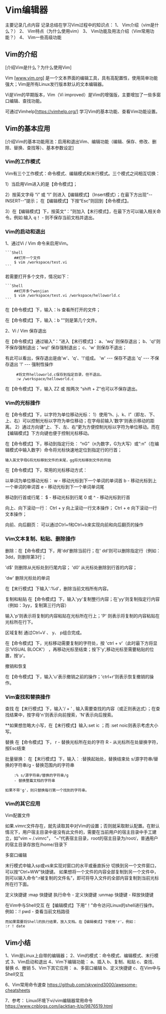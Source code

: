 # Vim编辑器 #

主要记录几点内容
记录总结在学习Vim过程中的知识点：
1、 Vim介绍（vim是什么？）
2、 Vim特点（为什么使用vim）
3、 Vim功能及用法介绍（Vim常用功能？）
4、 Vim一些高级功能

## Vim的介绍

[介绍Vim是什么？为什么使用Vim]

Vim [www.vim.org] 是一个文本界面的编辑工具，具有高配置性，使用简单功能强大；Vim是所有Linux发行版本默认的文本编辑器。

Vi是Vim的早期版本，Vim（Vi improved）是Vim的增强版，主要增加了一些多窗口编辑、查找功能。

可通过Vimhelp[https://vimhelp.org/] 学习Vim的基本功能、查看Vim功能设置。

## Vim的基本应用

[介绍Vim的基本功能用法：启用和退出Vim、编辑功能（编辑、保存、修改、删除、替换、查找等）、基本参数设定]

### Vim的工作模式

Vim有三个工作模式：命令模式、编辑模式和末行模式。三个模式之间相互切换：

1）当启用Vim进入的是【命令模式】；

2）按英文字母 “i” 或 “I” 则进入【编辑模式】（Insert模式）；在最下方出现“--INSERT--”提示；
在【编辑模式】下按“Esc”则回到【命令模式】。

3）在【编辑模式】下，按英文“：”则加入【末行模式】，在最下方可以输入相关命令。例如:输入 q！ - 则不保存当前文档并退出。

### Vim的启动和退出

1、通过Vi / Vim 命令来启用Vim。

    ```Shell
        ##打开一个文件
        $ vim /workspace/test.vi
    ```
若需要打开多个文件，情况如下：

~~~shell
```Shell 
    ##打开多个wenjian
    $ vim /workspace/test.vi /workspace/helloworld.c
```
~~~
在【命令模式】下，输入：ls 查看所打开的文件；

在【命令模式】下，输入：b <num>   "<num>"则是第几个文件。

2、Vi / Vim 保存退出

在【命令模式】通过输入“：”进入【末行模式】：
    a、'wq' 则保存退出；
    b、'q!'则不保存强制退出；'wq!' 保存强制退出；
    c、'w' 则保存不退出；

有此可以看出，保存退出是由'w'、'q'、'!'组成。
    'w' --- 保存不退出
    'q' --- 不保存退出
    '!' --- 强制性操作

   ```Shell
        #将文件helloworld.c保存到指定目录，但不退出。
        :w /workspace/helloworld.c
   ```

   在【命令模式】下，输入 ZZ 或 按两次 “shift + Z”也可以不保存退出。

### Vim的光标操作

在【命令模式】下，以字符为单位移动光标：
    1）使用“h、j、k、l”（即左、下、上、右）可以控制光标以字符为单位移动；在字母前输入‘数字’则表示移动的距离。
    2）通过方向键”上、下、左、右“更为方便控制光标以字符为单位移动。而在【编辑模式】下方向键也便于控制光标移动。

在【命令模式】下，移动到指定行处：
    “nG”（n为数字，G为大写）或“:n”（在编辑模式中输入数字）命令将光标快速地定位到指定行的行首；

    输入英文字母G将光标移到文件的末尾，gg将光标移到文件的开始

在【命令模式】下，常用的光标移动方式：

以单词为单位移动光标：
    w - 移动光标到下一个单词的单词首
    b - 移动光标到上一个单词的单词首
    e - 移动光标到下一个单词单词尾

移动到行首或行尾：
    $      - 移动光标到行尾
    0 或 ^  - 移动光标到行首

向上、向下滚动一行：
    Ctrl + y 向上滚动一行文本操作；
    Ctrl + e 向下滚动一行文本操作；

向前、向后翻页：
    可以通过Ctrl+f和Ctrl+b来实现向前和向后翻页的操作

### Vim文本复制、粘贴、删除操作

删除：在【命令模式】下，用'dd'删除当前行；在' <num> dd'则可以删除指定行（例如：3dd，则删除第3行；

'd$' 则删除从光标处到行尾内容；
'd0' 从光标处删除到行首的内容；

'dw' 删除光标处的单词

在【末行模式】下输入':%d'，删除当前文档所有内容。

复制和粘贴
在【命令模式】下，输入'yy'复制整行内容；在'<num>yy'则复制指定行内容（例如：3yy，复制第三行内容）

输入'p'则表示将复制的内容粘贴在光标所在行上；'P' 则表示将复制的内容粘贴在光标所在行下。

区域复制
通过Ctrl+V 、 y、 p组合完成。

在【命令模式】下，光标移动需要复制的字符处，按 'ctrl + v'（此时最下方将显示‘VISUAL BLOCK’） ，再移动光标至结束；按下'y',移动光标至需要粘贴的位置，按'p'。

撤销和恢复

在【命令模式】下，输入'u'表示撤销之前的操作；'ctrl+r'则表示恢复撤销的操作。

### Vim查找和替换操作

查找
在【末行模式】下，输入'/ + <content>' , <content> 输入需要查找的内容（或正则表达式）；在查找结果中，按字母'n'则表示向前搜索，'N'表示向后搜索。

**如果想忽略大小写，在【末行模式】输入:set ic ；而 :set noic则表示考虑大小写。

替换
在【命令模式】下，
    r - 替换光标所在处的字符
    R - 从光标所在处替换字符，按Esc结束

批量替换：
    在【末行模式】下，输入：
        :替换起始处，替换结束处 s/源字符串/替换的字符串/g
        - 替换范围内的字符串

        :% s/源字符串/替换的字符串/g
        - 替换整篇文档的字符串
    
    如果不带'g'，则只替换每行第一个找到的字符串。

### Vim的其它应用

Vim配置文件

如果.vimrc文件存在，就先读取其中对Vim的设置；否则就采取默认配置。在默认情况下，用户宿主目录中是没有此文件的，需要在当前用户的宿主目录中手工建立，如"vim ~ /.vimrc"，  “~”代表宿主目录，root的宿主目录为/root/，普通用户的宿主目录存放在/home/目录下

多窗口编辑

末行模式中输入sp或vs来实现对窗口的水平或垂直拆分
切换到另一个文件窗口，可以按“Ctrl+WW”快捷键。
如果想将一个文件的内容全部复制到另一个文件中，则可以输入命令“:r被复制的文件名”，即可将导入文件的全部内容复制到当前光标所在行下面。

定义快捷键
    :map 快捷键 执行命令 - 定义快捷键
    :unmap 快捷键       - 释放快捷键

在Vim中与Shell交互
    在【编辑模式】下用“！”命令访问Linux的shell进行操作。
    例如：:! pwd  - 查看当前文档路径

    而如果需要将Shell的执行结果，放入文档。在【编辑模式】下使用'r'。例如：
    :r ! date

## Vim小结

1、Vim是Linux上自带的编辑器；
2、Vim的模式：命令模式、编辑模式、末行模式
3、Vim启动和退出
4、Vim下编辑功能：
    a、插入
    b、复制、粘贴
    c、查找、替换
    d、撤销
5、Vim下其它应用：
    a、多窗口编辑
    b、定义快捷键
    c、在Vim中与Shell交互

6、Vim常用命令速查 https://github.com/skywind3000/awesome-cheatsheets

7、参考：
Linux环境下vi/vim编辑器常用命令  https://www.cnblogs.com/jacktian-it/p/9876519.html